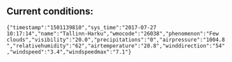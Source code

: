 ## Current conditions: 
 ``` {"timestamp":"1501139810","sys_time":"2017-07-27 10:17:14","name":"Tallinn-Harku","wmocode":"26038","phenomenon":"Few clouds","visibility":"20.0","precipitations":"0","airpressure":"1004.8","relativehumidity":"62","airtemperature":"20.8","winddirection":"54","windspeed":"3.4","windspeedmax":"7.1"} ```
